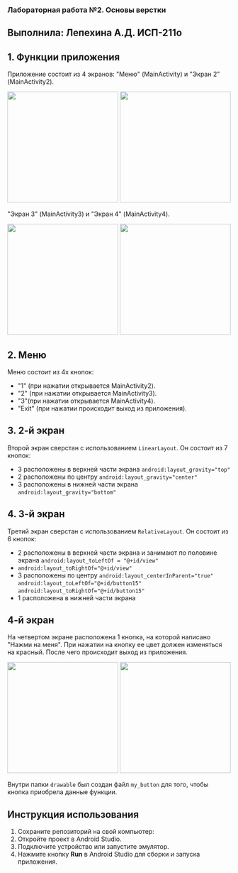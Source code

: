 ### Лабораторная работа №2. Основы верстки
## Выполнила: Лепехина А.Д. ИСП-211о

## 1. Функции приложения
Приложение состоит из 4 экранов:
"Меню" (MainActivity) и "Экран 2" (MainActivity2).
<p align="center">
    <img src="https://github.com/user-attachments/assets/283776f8-1bf7-4c32-95f5-e24d84ae0ffe" width="250">
    <img src="https://github.com/user-attachments/assets/f5091be1-1843-478e-91dd-7208ff23a864" width="250">

</p>

"Экран 3" (MainActivity3) и "Экран 4" (MainActivity4).
<p align="center">
    <img src="https://github.com/user-attachments/assets/6843e418-19dd-426d-a1f9-f7c1abbd9c9c" width="250">
    <img src="https://github.com/user-attachments/assets/5a705468-1ddc-407b-82d5-dabfd10e6754" width="250">

</p>

## 2. Меню
Меню состоит из 4х кнопок:
- "1" (при нажатии открывается MainActivity2).
- "2" (при нажатии открывается MainActivity3).
- "3"(при нажатии открывается MainActivity4).
- "Exit" (при нажатии происходит выход из приложения).

## 3. 2-й экран
Второй экран сверстан с использованием `LinearLayout`.
Он состоит из 7 кнопок:
- 3 расположены в верхней части экрана
  `android:layout_gravity="top"`
- 2 расположены по центру
  `android:layout_gravity="center"`
- 3 расположены в нижней части экрана
  `android:layout_gravity="bottom"`

## 4. 3-й экран
Третий экран сверстан с использованием `RelativeLayout`.
Он состоит из 6 кнопок:
- 2 расположены в верхней части экрана и занимают по половине экрана
  `android:layout_toLeftOf = "@+id/view"`
- `android:layout_toRightOf="@+id/view"`
- 3 расположены по центру
  `android:layout_centerInParent="true"`
  `android:layout_toLeftOf="@+id/button15"`
  `android:layout_toRightOf="@+id/button15"`
- 1 расположена в нижней части экрана

## 4-й экран
На четвертом экране расположена 1 кнопка, на которой написано "Нажми на меня". При нажатии на кнопку ее цвет должен изменяться на красный. После чего происходит выход из приложения.
<p align="center">
     <img src="https://github.com/user-attachments/assets/a2e5248a-bbaa-473d-ae3a-d08336283048" width="250">
     <img src="https://github.com/user-attachments/assets/de8e1873-05df-410b-87f7-2c4dba7f00d6" width="250">

</p>

Внутри папки `drawable` был создан файл `my_button` для того, чтобы кнопка приобрела данные функции.

## Инструкция использования
1. Сохраните репозиторий на свой компьютер:
2. Откройте проект в Android Studio.
3. Подключите устройство или запустите эмулятор.
4. Нажмите кнопку **Run** в Android Studio для сборки и запуска приложения.
